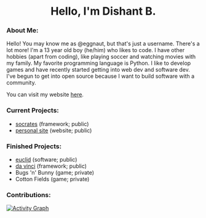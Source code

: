 <div align = 'center'>
<h1> Hello, I'm Dishant B. </h1>
</div>

### About Me:
Hello! You may know me as @eggnaut, but that's just a username. There's a lot more! I'm a 13 year old boy (he/him) who likes to code. I have other hobbies (apart from coding), like playing soccer and watching movies with my family. My favorite programming language is Python. I like to develop games and have recently started getting into web dev and software dev. I've begun to get into open source because I want to build software with a community.

You can visit my website [here](https://eggnaut.github.io).

### Current Projects:
- [socrates](https://github.com/eggnaut/socrates) (framework; public)
- [personal site](https://github.com/eggnaut/eggnaut.github.io) (website; public)

### Finished Projects:
- [euclid](https://github.com/eggnaut/euclid) (software; public)
- [da vinci](https://github.com/eggnaut/da-vinci) (framework; public)
- Bugs 'n' Bunny (game; private)
- Cotton Fields (game; private)

### Contributions:
[![Activity Graph](https://github-readme-activity-graph.cyclic.app/graph?username=eggnaut&hide_title=true&theme=github-compact&hide_border=true)](https://github.com/eggnaut)
